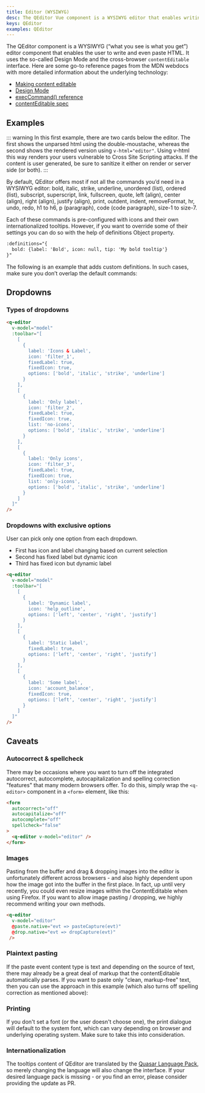 ```yaml
---
title: Editor (WYSIWYG)
desc: The QEditor Vue component is a WYSIWYG editor that enables writing and pasting HTML.
keys: QEditor
examples: QEditor
---
```


The QEditor component is a WYSIWYG (“what you see is what you get”) editor component that enables the user to write and even paste HTML. It uses the so-called Design Mode and the cross-browser `contentEditable` interface. Here are some go-to reference pages from the MDN webdocs with more detailed information about the underlying technology:

- [Making content editable](https://developer.mozilla.org/en-US/docs/Web/Guide/HTML/Editable_content)
- [Design Mode](https://developer.mozilla.org/en-US/docs/Web/API/Document/designMode)
- [execCommand() reference](https://developer.mozilla.org/en-US/docs/Web/API/document/execCommand)
- [contentEditable spec](https://developer.mozilla.org/en-US/docs/Web/HTML/Global_attributes/contenteditable)

<DocApi file="QEditor" />

## Examples
<DocExample title="Default editor" file="Basic" />

::: warning
In this first example, there are two cards below the editor. The first shows the unparsed html using the double-moustache, whereas the second shows the rendered version using `v-html="editor"`. Using v-html this way renders your users vulnerable to Cross Site Scripting attacks. If the content is user generated, be sure to sanitize it either on render or server side (or both).
:::

By default, QEditor offers most if not all the commands you’d need in a WYSIWYG editor: bold, italic, strike, underline, unordered (list), ordered (list), subscript, superscript, link, fullscreen, quote, left (align), center (align), right (align), justify (align), print, outdent, indent, removeFormat, hr, undo, redo, h1 to h6, p (paragraph), code (code paragraph), size-1 to size-7.

Each of these commands is pre-configured with icons and their own internationalized tooltips. However, if you want to override some of their settings you can do so with the help of definitions Object property.

```html
:definitions="{
  bold: {label: 'Bold', icon: null, tip: 'My bold tooltip'}
}"
```

<DocExample title="Redefine bold command" file="NewBold" />

The following is an example that adds custom definitions. In such cases, make sure you don’t overlap the default commands:

<DocExample title="Add new commands" file="NewCommands" />

<DocExample title="Kitchen sink" file="KitchenSink" />

<DocExample title="Custom style" file="Custom" />

<DocExample title="Using toolbar slots" file="ToolbarSlot" />

## Dropdowns

### Types of dropdowns

```html
<q-editor
  v-model="model"
  :toolbar="[
    [
      {
        label: 'Icons & Label',
        icon: 'filter_1',
        fixedLabel: true,
        fixedIcon: true,
        options: ['bold', 'italic', 'strike', 'underline']
      }
    ],
    [
      {
        label: 'Only label',
        icon: 'filter_2',
        fixedLabel: true,
        fixedIcon: true,
        list: 'no-icons',
        options: ['bold', 'italic', 'strike', 'underline']
      }
    ],
    [
      {
        label: 'Only icons',
        icon: 'filter_3',
        fixedLabel: true,
        fixedIcon: true,
        list: 'only-icons',
        options: ['bold', 'italic', 'strike', 'underline']
      }
    ]
  ]"
/>
```
### Dropdowns with exclusive options
User can pick only one option from each dropdown.

* First has icon and label changing based on current selection
* Second has fixed label but dynamic icon
* Third has fixed icon but dynamic label

```html
<q-editor
  v-model="model"
  :toolbar="[
    [
      {
        label: 'Dynamic label',
        icon: 'help_outline',
        options: ['left', 'center', 'right', 'justify']
      }
    ],
    [
      {
        label: 'Static label',
        fixedLabel: true,
        options: ['left', 'center', 'right', 'justify']
      }
    ],
    [
      {
        label: 'Some label',
        icon: 'account_balance',
        fixedIcon: true,
        options: ['left', 'center', 'right', 'justify']
      }
    ]
  ]"
/>
```

## Caveats

### Autocorrect & spellcheck
There may be occasions where you want to turn off the integrated autocorrect, autocomplete, autocapitalization and spelling correction "features" that many modern browsers offer. To do this, simply wrap the `<q-editor>` component in a `<form>` element, like this:

```html
<form
  autocorrect="off"
  autocapitalize="off"
  autocomplete="off"
  spellcheck="false"
>
  <q-editor v-model="editor" />
</form>
```

### Images
Pasting from the buffer and drag & dropping images into the editor is unfortunately different across browsers - and also highly dependent upon how the image got into the buffer in the first place. In fact, up until very recently, you could even resize images within the ContentEditable when using Firefox. If you want to allow image pasting / dropping, we highly recommend writing your own methods.

```html
<q-editor
  v-model="editor"
  @paste.native="evt => pasteCapture(evt)"
  @drop.native="evt => dropCapture(evt)"
 />
```

### Plaintext pasting
If the paste event content type is text and depending on the source of text, there may already be a great deal of markup that the contentEditable automatically parses. If you want to paste only "clean, markup-free" text, then you can use the approach in this example (which also turns off spelling correction as mentioned above):

<DocExample title="Paste Event Override" file="Pasting" />

### Printing
If you don't set a font (or the user doesn't choose one), the print dialogue will default to the system font, which can vary depending on browser and underlying operating system. Make sure to take this into consideration.

### Internationalization
The tooltips content of QEditor are translated by the [Quasar Language Pack](/options/quasar-language-packs), so merely changing the language will also change the interface. If your desired language pack is missing - or you find an error, please consider providing the update as PR.
